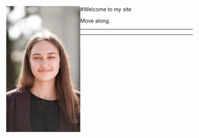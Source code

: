 


<img src="photo.jpeg" align = "left" alt="photo" width="200"/>
#Welcome to my site



Move along.


---
---
